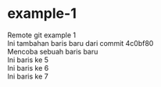 # example-1 </br>
Remote git example 1 </br>
Ini tambahan baris baru dari commit 4c0bf80 </br>
Mencoba sebuah baris baru </br>
Ini baris ke 5 </br>
Ini baris ke 6 </br>
Ini baris ke 7 </br>
